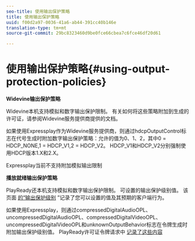 ```yaml
---
seo-title: 使用输出保护策略
title: 使用输出保护策略
uuid: f00d2a97-0036-41a6-ab44-391cc40b146e
translation-type: tm+mt
source-git-commit: 29bc8323460d9be0fce66cbea7c6fce46df20d61

---
```



# 使用输出保护策略{#using-output-protection-policies}

**Widevine输出保护策略**

Widevine本机支持模拟和数字输出保护限制。 有关如何将这些策略附加到生成的许可证，请参阅Widevine服务提供商提供的文档。

如果使用Expressplay作为Widevine服务提供商，则通过hdcpOutputControl标志在代号生成时附加数字输出保护策略：允许的值为0、1、2，其中0 = HDCP_NONE,1 = HDCP_V1,2 = HDCP_V2。 HDCP_V1和HDCP_V2分别强制使用HDCP版本1.X和2.X。

Expressplay当前不支持附加模拟输出限制

**播放就绪输出保护策略**

PlayReady还本机支持模拟和数字输出保护限制。 可设置的输出保护级别值。 该页面 [的“输出保护级别](https://msdn.microsoft.com/en-us/library/dn468831.aspx) ”记录了您可以设置的值及其预期的客户端行为。

如果使用Expressplay，则通过compressedDigitalAudioOPL、uncompressedDigitalAudioOPL、compressedDigitalVideoOPL、uncompressedDigitalVideoOPL和unknownOutputBehavior标志在令牌生成时附加输出保护级别值。 PlayReady许可证令牌请求中 [记录了这些内容](https://www.expressplay.com/developer/restapi/#playready-license-token-request)
